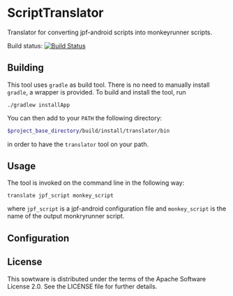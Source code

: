 ScriptTranslator
======

Translator for converting jpf-android scripts into monkeyrunner scripts.

Build status: [![Build Status](https://drone.io/bitbucket.org/heila/jpf-android/status.png)](https://drone.io/bitbucket.org/heila/jpf-android/latest)

Building
--------

This tool uses `gradle` as build tool. There is no need to manually install
`gradle`, a wrapper is provided. To build and install the tool, run

```
./gradlew installApp
```

You can then add to your `PATH` the following directory:

```bash
$project_base_directory/build/install/translator/bin
```

in order to have the `translator` tool on your path.

Usage
-----

The tool is invoked on the command line in the following way:

```
translate jpf_script monkey_script
```

where `jpf_script` is a jpf-android configuration file and `monkey_script` is the name of the output monkryrunner script.

Configuration
-------------


License
-------

This sowtware is distributed under the terms of the Apache Software License 2.0.
See the LICENSE file for further details.
